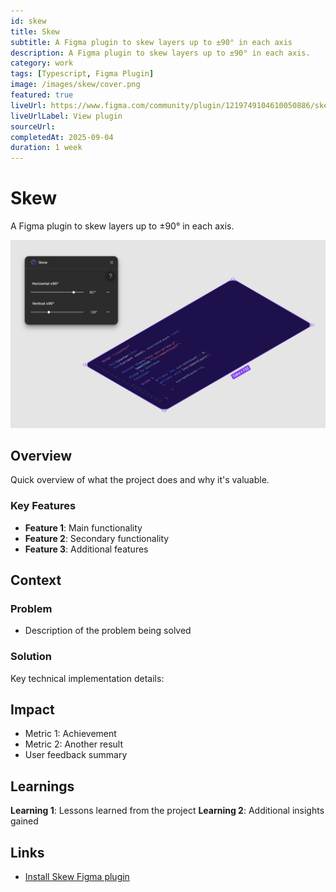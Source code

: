 ```yaml
---
id: skew
title: Skew
subtitle: A Figma plugin to skew layers up to ±90° in each axis
description: A Figma plugin to skew layers up to ±90° in each axis.
category: work
tags: [Typescript, Figma Plugin]
image: /images/skew/cover.png
featured: true
liveUrl: https://www.figma.com/community/plugin/1219749104610050886/skew
liveUrlLabel: View plugin
sourceUrl:
completedAt: 2025-09-04
duration: 1 week
---
```


# Skew

A Figma plugin to skew layers up to ±90° in each axis.

![Plugin UI](/images/skew/plugin-ui.png)

## Overview

Quick overview of what the project does and why it's valuable.

### Key Features

- **Feature 1**: Main functionality
- **Feature 2**: Secondary functionality
- **Feature 3**: Additional features

## Context

### Problem

- Description of the problem being solved

### Solution

Key technical implementation details:

## Impact

- Metric 1: Achievement
- Metric 2: Another result
- User feedback summary
  
## Learnings

**Learning 1**: Lessons learned from the project
**Learning 2**: Additional insights gained

## Links

- [Install Skew Figma plugin](https://www.figma.com/community/plugin/1219749104610050886/skew)
